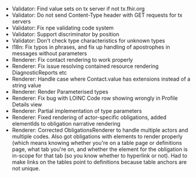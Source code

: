 * Validator: Find value sets on tx server if not tx.fhir.org
* Validator: Do not send Content-Type header with GET requests for tx servers
* Validator: Fix npe validating code system
* Validator: Support discriminator by position
* Validator: Don't check type characteristics for unknown types
* I18n: Fix typos in phrases, and fix up handling of apostrophes in messages without parameters
* Renderer: Fix contact rendering to work properly
* Renderer: Fix issue resolving contained resource rendering DiagnosticReports etc
* Renderer: Handle case where Contact.value has extensions instead of a string value
* Renderer: Render Parameterised types
* Renderer: Fix bug with LOINC Code row showing wrongly in Profile Details view
* Renderer: Partial implementation of type parameters
* Renderer: Fixed rendering of actor-specific obligations, added elementIds to obligation narrative rendering
* Renderer: Corrected ObligationsRenderer to handle multiple actors and multiple codes.  Also got obligations with elements to render properly (which means knowing whether you're on a table page or definitions page, what tab you're on, and whether the element for the obligation is in-scope for that tab (so you know whether to hyperlink or not).  Had to make links on the tables point to definitions because table anchors are not unique.
